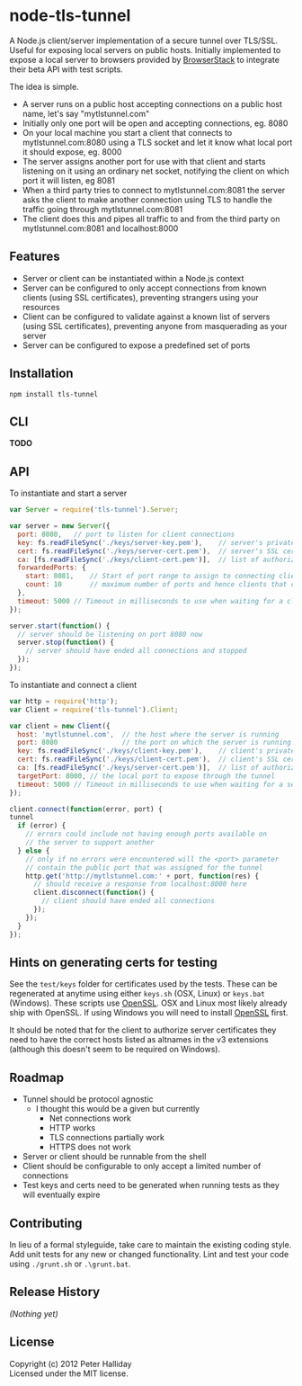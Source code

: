node-tls-tunnel
===============

A Node.js client/server implementation of a secure tunnel over TLS/SSL. Useful for exposing local servers on public hosts. Initially implemented to expose a local server to browsers provided by [BrowserStack](http://www.browserstack.com) to integrate their beta API with test scripts.

The idea is simple.

- A server runs on a public host accepting connections on a public host name, let's say "mytlstunnel.com"
- Initially only one port will be open and accepting connections, eg. 8080
- On your local machine you start a client that connects to mytlstunnel.com:8080 using a TLS socket and let it know what local port it should expose, eg. 8000
- The server assigns another port for use with that client and starts listening on it using an ordinary net socket, notifying the client on which port it will listen, eg 8081
- When a third party tries to connect to mytlstunnel.com:8081 the server asks the client to make another connection using TLS to handle the traffic going through mytlstunnel.com:8081
- The client does this and pipes all traffic to and from the third party on mytlstunnel.com:8081 and localhost:8000

## Features

- Server or client can be instantiated within a Node.js context
- Server can be configured to only accept connections from known clients (using SSL certificates), preventing strangers using your resources
- Client can be configured to validate against a known list of servers (using SSL certificates), preventing anyone from masquerading as your server
- Server can be configured to expose a predefined set of ports

## Installation

```
npm install tls-tunnel
```

## CLI

**TODO**

## API

To instantiate and start a server 

```javascript
var Server = require('tls-tunnel').Server;

var server = new Server({
  port: 8080,	// port to listen for client connections
  key: fs.readFileSync('./keys/server-key.pem'), 	// server's private key
  cert: fs.readFileSync('./keys/server-cert.pem'),	// server's SSL certificate
  ca: [fs.readFileSync('./keys/client-cert.pem')],	// list of authorized client SSL certificates
  forwardedPorts: {
    start: 8081,	// Start of port range to assign to connecting clients
    count: 10		// maximum number of ports and hence clients that can be supported
  },
  timeout: 5000	// Timeout in milliseconds to use when waiting for a client to provide a tunnel connection
});

server.start(function() {
  // server should be listening on port 8080 now
  server.stop(function() {
    // server should have ended all connections and stopped
  });
});
```

To instantiate and connect a client

```javascript
var http = require('http');
var Client = require('tls-tunnel').Client;

var client = new Client({
  host: 'mytlstunnel.com',	// the host where the server is running
  port: 8080				// the port on which the server is running
  key: fs.readFileSync('./keys/client-key.pem'), 	// client's private key
  cert: fs.readFileSync('./keys/client-cert.pem'),	// client's SSL certificate
  ca: [fs.readFileSync('./keys/server-cert.pem')],	// list of authorized server SSL certificates
  targetPort: 8000,	// the local port to expose through the tunnel
  timeout: 5000	// Timeout in milliseconds to use when waiting for a server to assign a public port
});

client.connect(function(error, port) {
tunnel
  if (error) {
    // errors could include not having enough ports available on
    // the server to support another
  } else {
    // only if no errors were encountered will the <port> parameter
    // contain the public port that was assigned for the tunnel
    http.get('http://mytlstunnel.com:' + port, function(res) {
      // should receive a response from localhost:8000 here
      client.disconnect(function() {
        // client should have ended all connections
      });
    });
  }
});
```

## Hints on generating certs for testing

See the ``test/keys`` folder for certificates used by the tests. These can be regenerated at anytime using either ``keys.sh`` (OSX, Linux) or ``keys.bat`` (Windows). These scripts use [OpenSSL](http://www.openssl.org). OSX and Linux most likely already ship with OpenSSL. If using Windows you will need to install [OpenSSL](http://slproweb.com/products/Win32OpenSSL.html) first.

It should be noted that for the client to authorize server certificates they need to have the correct hosts listed as altnames in the v3 extensions (although this doesn't seem to be required on Windows).

## Roadmap

- Tunnel should be protocol agnostic
	- I thought this would be a given but currently
		- Net connections work
		- HTTP works
		- TLS connections partially work
		- HTTPS does not work
- Server or client should be runnable from the shell
- Client should be configurable to only accept a limited number of connections
- Test keys and certs need to be generated when running tests as they will eventually expire

## Contributing
In lieu of a formal styleguide, take care to maintain the existing coding style. Add unit tests for any new or changed functionality. Lint and test your code using ``./grunt.sh`` or ``.\grunt.bat``.

## Release History
_(Nothing yet)_

## License
Copyright (c) 2012 Peter Halliday  
Licensed under the MIT license.